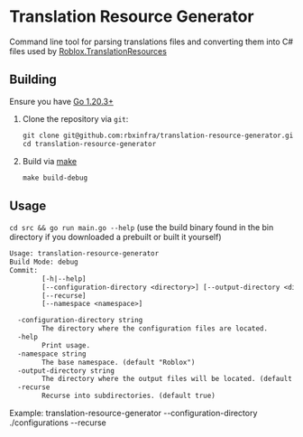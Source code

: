 # Translation Resource Generator

Command line tool for parsing translations files and converting them into C# files used by [Roblox.TranslationResources](https://github.com/rbxinfra/rbx-libraries/tree/master/src/translation-resources/translation-resources)

## Building

Ensure you have [Go 1.20.3+](https://go.dev/dl/)

1. Clone the repository via `git`:

    ```txt
    git clone git@github.com:rbxinfra/translation-resource-generator.git
    cd translation-resource-generator
    ```

2. Build via [make](https://www.gnu.org/software/make/)

    ```txt
    make build-debug
    ```

## Usage

`cd src && go run main.go --help` (use the build binary found in the bin directory if you downloaded a prebuilt or built it yourself)

```txt
Usage: translation-resource-generator
Build Mode: debug
Commit:
        [-h|--help]
        [--configuration-directory <directory>] [--output-directory <directory>]
        [--recurse]
        [--namespace <namespace>]

  -configuration-directory string
        The directory where the configuration files are located.
  -help
        Print usage.
  -namespace string
        The base namespace. (default "Roblox")
  -output-directory string
        The directory where the output files will be located. (default "./out")
  -recurse
        Recurse into subdirectories. (default true)
```

Example: 
translation-resource-generator --configuration-directory ./configurations --recurse
